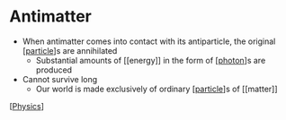 # Antimatter

- When antimatter comes into contact with its antiparticle, the original [[particle]]s are annihilated
  - Substantial amounts of [[energy]] in the form of [[photon]]s are produced
- Cannot survive long
  - Our world is made exclusively of ordinary [[particle]]s of [[matter]]

[[Physics]]

[//begin]: # "Autogenerated link references for markdown compatibility"
[particle]: particle "Particle"
[photon]: photon "Photon"
[Physics]: physics "Physics"
[//end]: # "Autogenerated link references"